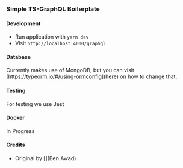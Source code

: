 ### Simple TS-GraphQL Boilerplate

#### Development
* Run application with `yarn dev`
* Visit `http://localhost:4000/graphql`

#### Database
Currently makes use of MongoDB, but you can visit [https://typeorm.io/#/using-ormconfig](here) on how to change that.

#### Testing
For testing we use Jest

#### Docker
In Progress

#### Credits

* Original by [](Ben Awad)